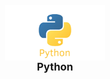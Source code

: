 <h1 align="center">
  <img align="center" src="/image/Python.png"  width="270"></img>
<br>
Python
</h1>

